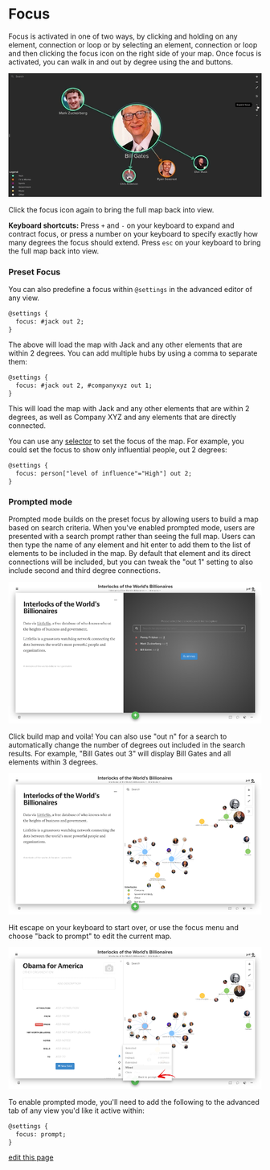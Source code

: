# Focus

Focus is activated in one of two ways, by clicking and holding on any element, connection or loop or by selecting an element, connection or loop and then clicking the focus icon <i class="fa fa-crosshairs"></i> on the right side of your map. Once focus is activated, you can walk in and out by degree using the
<i class="fa fa-angle-up"> </i> and <i class="fa fa-angle-down"> </i> buttons.

![focus animation](../images/focus-expand-contract.gif)

Click the focus icon again to bring the full map back into view.

<p class="alert alert-info">
<b>Keyboard shortcuts:</b> Press <code>+</code> and <code>-</code> on your keyboard to expand and contract focus, or press a number on your keyboard to specify exactly how many degrees the focus should extend. Press <code>esc</code> on your keyboard to bring the full map back into view.
</p>

### Preset Focus

You can also predefine a focus within `@settings` in the advanced editor of any view.

```
@settings {
  focus: #jack out 2;
}
```

The above will load the map with Jack and any other elements that are within 2 degrees. You can add multiple hubs by using a comma to separate them:

```
@settings {
  focus: #jack out 2, #companyxyz out 1;
}
```

This will load the map with Jack and any other elements that are within 2 degrees, as well as Company XYZ and any elements that are directly connected.

You can use any [selector](/selector-reference.md) to set the focus of the map. For example, you could set the focus to show only influential people, out 2 degrees:

```
@settings {
  focus: person["level of influence"="High"] out 2;
}
```

### Prompted mode

Prompted mode builds on the preset focus by allowing users to build a map based on search criteria. When you've enabled prompted mode, users are presented with a search prompt rather than seeing the full map. Users can then type the name of any element and hit enter to add them to the list of elements to be included in the map. By default that element and its direct connections will be included, but you can tweak the "out 1" setting to also include second and third degree connections.

![prompted mode](/images/prompted-mode.png)

Click build map and voila! You can also use "out n" for a search to automatically change the number of degrees out included in the search results. For example, "Bill Gates out 3" will display Bill Gates and all elements within 3 degrees.

![the map](/images/prompted-results.png)

Hit escape on your keyboard to start over, or use the focus menu and choose "back to prompt" to edit the current map.

![focus prompt](/images/focus-prompt.png)

To enable prompted mode, you'll need to add the following to the advanced tab of any view you'd like it active within:

```
@settings {
  focus: prompt;
}
```

<span class="edit-link"><a href="https://github.com/kumu/docs/blob/master/guides/focus.md" target="_blank"><i class="fa fa-github"></i> edit this page</a></span>
